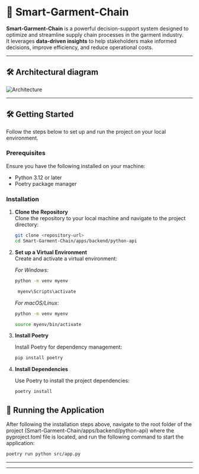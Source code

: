# 🧵 Smart-Garment-Chain  

**Smart-Garment-Chain** is a powerful decision-support system designed to optimize and streamline supply chain processes in the garment industry.  
It leverages **data-driven insights** to help stakeholders make informed decisions, improve efficiency, and reduce operational costs.  

---

## 🛠️ Architectural diagram

![Architecture](https://github.com/user-attachments/assets/c8ff810a-1edd-4032-be3a-93059b3fc86f)

---

## 🛠️ Getting Started

Follow the steps below to set up and run the project on your local environment.

### Prerequisites

Ensure you have the following installed on your machine:
- Python 3.12 or later
- Poetry package manager

### Installation

1. **Clone the Repository**  
   Clone the repository to your local machine and navigate to the project directory:
   ```bash
   git clone <repository-url>
   cd Smart-Garment-Chain/apps/backend/python-api

2. **Set up a Virtual Environment**   
   Create and activate a virtual environment:

   _For Windows:_
      ```bash
     python -m venv myenv
      ```
    ```bash
     myenv\Scripts\activate
     ```
   _For macOS/Linux:_
   
    ```bash
   python -m venv myenv
   ```
    ```bash
   source myenv/bin/activate
   ```

3. **Install Poetry**

   Install Poetry for dependency management:
   
    ```bash
   pip install poetry
   ```
4. **Install Dependencies**

   Use Poetry to install the project dependencies:
   
    ```bash
   poetry install
   ```


## 🚀 Running the Application

After following the installation steps above, navigate to the root folder of the project (Smart-Garment-Chain/apps/backend/python-api) where the pyproject.toml file is located, and run the following command to start the application:
 ```bash
poetry run python src/app.py
```


---


---
